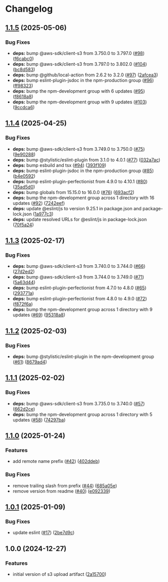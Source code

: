 # Changelog

## [1.1.5](https://github.com/mauhlik/s3-upload-artifact/compare/v1.1.4...v1.1.5) (2025-05-06)


### Bug Fixes

* **deps:** bump @aws-sdk/client-s3 from 3.750.0 to 3.797.0 ([#98](https://github.com/mauhlik/s3-upload-artifact/issues/98)) ([f6cabc0](https://github.com/mauhlik/s3-upload-artifact/commit/f6cabc0900050fd11997cdbc67aa7b66186efc8d))
* **deps:** bump @aws-sdk/client-s3 from 3.797.0 to 3.802.0 ([#104](https://github.com/mauhlik/s3-upload-artifact/issues/104)) ([bc8d583](https://github.com/mauhlik/s3-upload-artifact/commit/bc8d583e2f584b0aff0ce3606567ac14d5b7c16d))
* **deps:** bump @github/local-action from 2.6.2 to 3.2.0 ([#97](https://github.com/mauhlik/s3-upload-artifact/issues/97)) ([2afcea3](https://github.com/mauhlik/s3-upload-artifact/commit/2afcea350e6dc1c9b69a275f12ca70df9c1cb074))
* **deps:** bump eslint-plugin-jsdoc in the npm-production group ([#96](https://github.com/mauhlik/s3-upload-artifact/issues/96)) ([ff98323](https://github.com/mauhlik/s3-upload-artifact/commit/ff98323af31cb19c0215f7eac4cec14be6c89a64))
* **deps:** bump the npm-development group with 6 updates ([#95](https://github.com/mauhlik/s3-upload-artifact/issues/95)) ([f8618a8](https://github.com/mauhlik/s3-upload-artifact/commit/f8618a895eb140eb61b774448c98740fa3fbc6bb))
* **deps:** bump the npm-development group with 9 updates ([#103](https://github.com/mauhlik/s3-upload-artifact/issues/103)) ([9ccdca6](https://github.com/mauhlik/s3-upload-artifact/commit/9ccdca6b489974885a3f0c1b0cf6b4cd3d31c63c))

## [1.1.4](https://github.com/mauhlik/s3-upload-artifact/compare/v1.1.3...v1.1.4) (2025-04-25)


### Bug Fixes

* **deps:** bump @aws-sdk/client-s3 from 3.749.0 to 3.750.0 ([#75](https://github.com/mauhlik/s3-upload-artifact/issues/75)) ([9e90288](https://github.com/mauhlik/s3-upload-artifact/commit/9e902889c6cce2e7614203d17c025a2b8be86913))
* **deps:** bump @stylistic/eslint-plugin from 3.1.0 to 4.0.1 ([#77](https://github.com/mauhlik/s3-upload-artifact/issues/77)) ([032a7ac](https://github.com/mauhlik/s3-upload-artifact/commit/032a7acddf2bb2269db852727bd290d9bafd45d3))
* **deps:** bump esbuild and tsx ([#94](https://github.com/mauhlik/s3-upload-artifact/issues/94)) ([393f109](https://github.com/mauhlik/s3-upload-artifact/commit/393f109d518fd981f1b5983ed1d32d14fe32b512))
* **deps:** bump eslint-plugin-jsdoc in the npm-production group ([#85](https://github.com/mauhlik/s3-upload-artifact/issues/85)) ([b4e0592](https://github.com/mauhlik/s3-upload-artifact/commit/b4e05925afed1a5ace8811f1bd5d3a8df864eb2b))
* **deps:** bump eslint-plugin-perfectionist from 4.9.0 to 4.10.1 ([#80](https://github.com/mauhlik/s3-upload-artifact/issues/80)) ([35ad5d0](https://github.com/mauhlik/s3-upload-artifact/commit/35ad5d06789651a229472b797ad7d20eca02f670))
* **deps:** bump globals from 15.15.0 to 16.0.0 ([#76](https://github.com/mauhlik/s3-upload-artifact/issues/76)) ([693acf2](https://github.com/mauhlik/s3-upload-artifact/commit/693acf27540153aad5c02982535ec80e61bf8fb6))
* **deps:** bump the npm-development group across 1 directory with 16 updates ([#92](https://github.com/mauhlik/s3-upload-artifact/issues/92)) ([7242eef](https://github.com/mauhlik/s3-upload-artifact/commit/7242eef98975f0da7c3b9a8ad29ab79e8662b145))
* **deps:** update @eslint/js to version 9.25.1 in package.json and package-lock.json ([1a977c3](https://github.com/mauhlik/s3-upload-artifact/commit/1a977c3e3902adc72a006470e839b0857e2e5377))
* **deps:** update resolved URLs for @eslint/js in package-lock.json ([70f5a24](https://github.com/mauhlik/s3-upload-artifact/commit/70f5a2405992652fc6a8030d1605b911a9177927))

## [1.1.3](https://github.com/mauhlik/s3-upload-artifact/compare/v1.1.2...v1.1.3) (2025-02-17)


### Bug Fixes

* **deps:** bump @aws-sdk/client-s3 from 3.740.0 to 3.744.0 ([#66](https://github.com/mauhlik/s3-upload-artifact/issues/66)) ([27d2ed2](https://github.com/mauhlik/s3-upload-artifact/commit/27d2ed230867e054dbd6987bda8d5ece4d6246f2))
* **deps:** bump @aws-sdk/client-s3 from 3.744.0 to 3.749.0 ([#71](https://github.com/mauhlik/s3-upload-artifact/issues/71)) ([5a63d44](https://github.com/mauhlik/s3-upload-artifact/commit/5a63d448c1e9b04d963e367b50a6dc037da94447))
* **deps:** bump eslint-plugin-perfectionist from 4.7.0 to 4.8.0 ([#65](https://github.com/mauhlik/s3-upload-artifact/issues/65)) ([293771a](https://github.com/mauhlik/s3-upload-artifact/commit/293771a3240a2f0b39a522c2356a42b98f65fc12))
* **deps:** bump eslint-plugin-perfectionist from 4.8.0 to 4.9.0 ([#72](https://github.com/mauhlik/s3-upload-artifact/issues/72)) ([f872f6a](https://github.com/mauhlik/s3-upload-artifact/commit/f872f6a6d1de8425229e020daf0cb64901f517fb))
* **deps:** bump the npm-development group across 1 directory with 9 updates ([#69](https://github.com/mauhlik/s3-upload-artifact/issues/69)) ([95318a8](https://github.com/mauhlik/s3-upload-artifact/commit/95318a84423304d4c78b55aa3ab25b3a065194bf))

## [1.1.2](https://github.com/mauhlik/s3-upload-artifact/compare/v1.1.1...v1.1.2) (2025-02-03)


### Bug Fixes

* **deps:** bump @stylistic/eslint-plugin in the npm-development group ([#61](https://github.com/mauhlik/s3-upload-artifact/issues/61)) ([8679ad4](https://github.com/mauhlik/s3-upload-artifact/commit/8679ad4eec18cd061d5d057e6368a59e6d4a11bc))

## [1.1.1](https://github.com/mauhlik/s3-upload-artifact/compare/v1.1.0...v1.1.1) (2025-02-02)


### Bug Fixes

* **deps:** bump @aws-sdk/client-s3 from 3.735.0 to 3.740.0 ([#57](https://github.com/mauhlik/s3-upload-artifact/issues/57)) ([662d2ce](https://github.com/mauhlik/s3-upload-artifact/commit/662d2ce378e855aa1effb1a49ce838bab89b045c))
* **deps:** bump the npm-development group across 1 directory with 5 updates ([#58](https://github.com/mauhlik/s3-upload-artifact/issues/58)) ([74297ba](https://github.com/mauhlik/s3-upload-artifact/commit/74297baf577220dcebf44e5b131660e6d18c02e2))

## [1.1.0](https://github.com/MaUhlik-cen56998/s3-upload-artifact/compare/v1.0.1...v1.1.0) (2025-01-24)


### Features

* add remote name prefix ([#42](https://github.com/MaUhlik-cen56998/s3-upload-artifact/issues/42)) ([402ddeb](https://github.com/MaUhlik-cen56998/s3-upload-artifact/commit/402ddeb9927f49c8444a81d1fde7cac7b1c7d24b))


### Bug Fixes

* remove trailing slash from prefix ([#44](https://github.com/MaUhlik-cen56998/s3-upload-artifact/issues/44)) ([685a05e](https://github.com/MaUhlik-cen56998/s3-upload-artifact/commit/685a05e8df711033e2594494fd6e7c23fa3840e9))
* remove version from readme ([#40](https://github.com/MaUhlik-cen56998/s3-upload-artifact/issues/40)) ([e092339](https://github.com/MaUhlik-cen56998/s3-upload-artifact/commit/e09233975841f57d68d93b52d834698a6bfd903a))

## [1.0.1](https://github.com/MaUhlik-cen56998/s3-upload-artifact/compare/v1.0.0...v1.0.1) (2025-01-09)


### Bug Fixes

* update eslint ([#17](https://github.com/MaUhlik-cen56998/s3-upload-artifact/issues/17)) ([2be7d9c](https://github.com/MaUhlik-cen56998/s3-upload-artifact/commit/2be7d9c13b37f1e543affbefe83f94ab99c21fef))

## 1.0.0 (2024-12-27)

### Features

- initial version of s3 upload artifact
  ([2a15700](https://github.com/MaUhlik-cen56998/s3-upload-artifact/commit/2a157000d5822a7bbffabc4f269850787a91dbd3))
